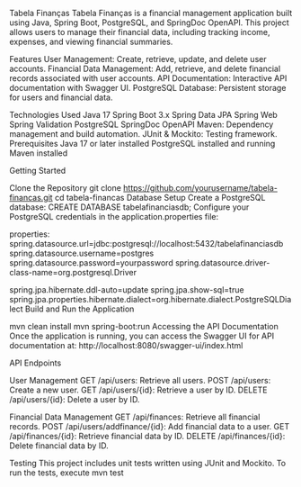 Tabela Finanças
Tabela Finanças is a financial management application built using Java, Spring Boot, PostgreSQL, and SpringDoc OpenAPI. This project allows users to manage their financial data, including tracking income, expenses, and viewing financial summaries.

Features
User Management: Create, retrieve, update, and delete user accounts.
Financial Data Management: Add, retrieve, and delete financial records associated with user accounts.
API Documentation: Interactive API documentation with Swagger UI.
PostgreSQL Database: Persistent storage for users and financial data.

Technologies Used
Java 17
Spring Boot 3.x
Spring Data JPA
Spring Web
Spring Validation
PostgreSQL
SpringDoc OpenAPI
Maven: Dependency management and build automation.
JUnit & Mockito: Testing framework.
Prerequisites
Java 17 or later installed
PostgreSQL installed and running
Maven installed

Getting Started

Clone the Repository
git clone https://github.com/yourusername/tabela-financas.git
cd tabela-financas
Database Setup
Create a PostgreSQL database:
CREATE DATABASE tabelafinanciasdb;
Configure your PostgreSQL credentials in the application.properties file:

properties:
spring.datasource.url=jdbc:postgresql://localhost:5432/tabelafinanciasdb
spring.datasource.username=postgres
spring.datasource.password=yourpassword
spring.datasource.driver-class-name=org.postgresql.Driver

spring.jpa.hibernate.ddl-auto=update
spring.jpa.show-sql=true
spring.jpa.properties.hibernate.dialect=org.hibernate.dialect.PostgreSQLDialect
Build and Run the Application

mvn clean install
mvn spring-boot:run
Accessing the API Documentation
Once the application is running, you can access the Swagger UI for API documentation at:
http://localhost:8080/swagger-ui/index.html

API Endpoints

User Management
GET /api/users: Retrieve all users.
POST /api/users: Create a new user.
GET /api/users/{id}: Retrieve a user by ID.
DELETE /api/users/{id}: Delete a user by ID.

Financial Data Management
GET /api/finances: Retrieve all financial records.
POST /api/users/addfinance/{id}: Add financial data to a user.
GET /api/finances/{id}: Retrieve financial data by ID.
DELETE /api/finances/{id}: Delete financial data by ID.

Testing
This project includes unit tests written using JUnit and Mockito. To run the tests, execute
mvn test
